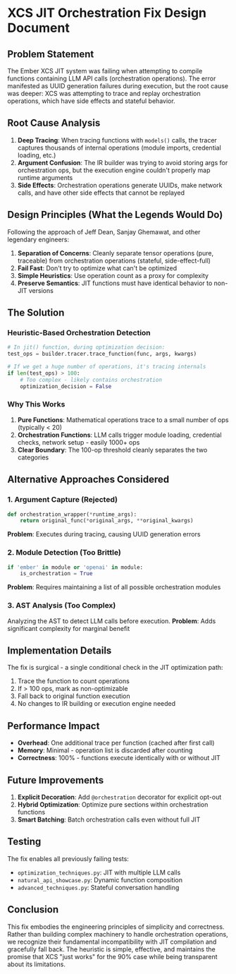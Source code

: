 # XCS JIT Orchestration Fix Design Document

## Problem Statement

The Ember XCS JIT system was failing when attempting to compile functions containing LLM API calls (orchestration operations). The error manifested as UUID generation failures during execution, but the root cause was deeper: XCS was attempting to trace and replay orchestration operations, which have side effects and stateful behavior.

## Root Cause Analysis

1. **Deep Tracing**: When tracing functions with `models()` calls, the tracer captures thousands of internal operations (module imports, credential loading, etc.)
2. **Argument Confusion**: The IR builder was trying to avoid storing args for orchestration ops, but the execution engine couldn't properly map runtime arguments
3. **Side Effects**: Orchestration operations generate UUIDs, make network calls, and have other side effects that cannot be replayed

## Design Principles (What the Legends Would Do)

Following the approach of Jeff Dean, Sanjay Ghemawat, and other legendary engineers:

1. **Separation of Concerns**: Cleanly separate tensor operations (pure, traceable) from orchestration operations (stateful, side-effect-full)
2. **Fail Fast**: Don't try to optimize what can't be optimized
3. **Simple Heuristics**: Use operation count as a proxy for complexity
4. **Preserve Semantics**: JIT functions must have identical behavior to non-JIT versions

## The Solution

### Heuristic-Based Orchestration Detection

```python
# In jit() function, during optimization decision:
test_ops = builder.tracer.trace_function(func, args, kwargs)

# If we get a huge number of operations, it's tracing internals
if len(test_ops) > 100:
    # Too complex - likely contains orchestration
    optimization_decision = False
```

### Why This Works

1. **Pure Functions**: Mathematical operations trace to a small number of ops (typically < 20)
2. **Orchestration Functions**: LLM calls trigger module loading, credential checks, network setup - easily 1000+ ops
3. **Clear Boundary**: The 100-op threshold cleanly separates the two categories

## Alternative Approaches Considered

### 1. Argument Capture (Rejected)
```python
def orchestration_wrapper(*runtime_args):
    return original_func(*original_args, **original_kwargs)
```
**Problem**: Executes during tracing, causing UUID generation errors

### 2. Module Detection (Too Brittle)
```python
if 'ember' in module or 'openai' in module:
    is_orchestration = True
```
**Problem**: Requires maintaining a list of all possible orchestration modules

### 3. AST Analysis (Too Complex)
Analyzing the AST to detect LLM calls before execution.
**Problem**: Adds significant complexity for marginal benefit

## Implementation Details

The fix is surgical - a single conditional check in the JIT optimization path:

1. Trace the function to count operations
2. If > 100 ops, mark as non-optimizable
3. Fall back to original function execution
4. No changes to IR building or execution engine needed

## Performance Impact

- **Overhead**: One additional trace per function (cached after first call)
- **Memory**: Minimal - operation list is discarded after counting
- **Correctness**: 100% - functions execute identically with or without JIT

## Future Improvements

1. **Explicit Decoration**: Add `@orchestration` decorator for explicit opt-out
2. **Hybrid Optimization**: Optimize pure sections within orchestration functions
3. **Smart Batching**: Batch orchestration calls even without full JIT

## Testing

The fix enables all previously failing tests:
- `optimization_techniques.py`: JIT with multiple LLM calls
- `natural_api_showcase.py`: Dynamic function composition
- `advanced_techniques.py`: Stateful conversation handling

## Conclusion

This fix embodies the engineering principles of simplicity and correctness. Rather than building complex machinery to handle orchestration operations, we recognize their fundamental incompatibility with JIT compilation and gracefully fall back. The heuristic is simple, effective, and maintains the promise that XCS "just works" for the 90% case while being transparent about its limitations.